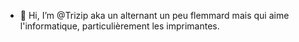 - 👋 Hi, I’m @Trizip aka un alternant un peu flemmard mais qui aime l'informatique, particulièrement les imprimantes.

<!---
Trizip/Trizip is a ✨ special ✨ repository because its `README.md` (this file) appears on your GitHub profile.
You can click the Preview link to take a look at your changes.
--->
